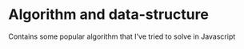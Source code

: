 # Algorithm and data-structure
Contains some popular algorithm that I've tried to solve in Javascript

